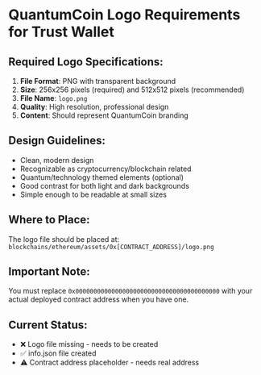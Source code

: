 # QuantumCoin Logo Requirements for Trust Wallet

## Required Logo Specifications:

1. **File Format**: PNG with transparent background
2. **Size**: 256x256 pixels (required) and 512x512 pixels (recommended)
3. **File Name**: `logo.png`
4. **Quality**: High resolution, professional design
5. **Content**: Should represent QuantumCoin branding

## Design Guidelines:
- Clean, modern design
- Recognizable as cryptocurrency/blockchain related
- Quantum/technology themed elements (optional)
- Good contrast for both light and dark backgrounds
- Simple enough to be readable at small sizes

## Where to Place:
The logo file should be placed at:
`blockchains/ethereum/assets/0x[CONTRACT_ADDRESS]/logo.png`

## Important Note:
You must replace `0x0000000000000000000000000000000000000000` with your actual deployed contract address when you have one.

## Current Status:
- ❌ Logo file missing - needs to be created
- ✅ info.json file created
- ⚠️  Contract address placeholder - needs real address
